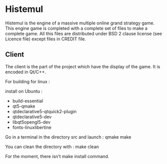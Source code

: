 Histemul
========
Histemul is the engine of a massive multiple online grand strategy game.
This engine game is completed with a complete set of files to make a complete game.
All this files are distributed under BSD 2 clause license (see Licence file) except files in CREDIT file.

Client
------
The client is the part of the project which have the display of the game. It is encoded in Qt/C++.

For building for linux :

install on Ubuntu :
* build-essential
* qt5-qmake
* qtdeclarative5-qtquick2-plugin
* qtdeclarative5-dev
* libqt5opengl5-dev
* fonts-linuxlibertine

Go in a terminal in the directory src and launch :
qmake
make

You can clean the directory with :
make clean

For the moment, there isn't make install command.



